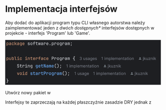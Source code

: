 # Implementacja interfejsów

Aby dodać do aplikacji program typu CLI własnego autorstwa należy zaimplementować jeden z <i>dwóch dostępnych* </i>
interfejsów dostępnych w projekcie - interfejs 'Program' lub 'Game'. 

![](programInterface.png)

Utwórz nowy pakiet w 















Interfejsy te zaprzeczają na każdej
płaszczyźnie zasadzie DRY jednak z 